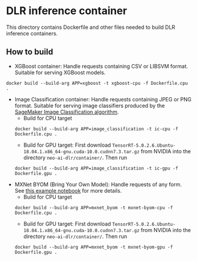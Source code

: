 # DLR inference container

This directory contains Dockerfile and other files needed to build DLR inference containers.

## How to build
* XGBoost container: Handle requests containing CSV or LIBSVM format. Suitable for serving XGBoost models.
```
docker build --build-arg APP=xgboost -t xgboost-cpu -f Dockerfile.cpu .
```
* Image Classification container: Handle requests containing JPEG or PNG format. Suitable for serving image classifiers produced by the [SageMaker Image Classification algorithm](https://docs.aws.amazon.com/sagemaker/latest/dg/image-classification.html).
  - Build for CPU target
  ```
  docker build --build-arg APP=image_classification -t ic-cpu -f Dockerfile.cpu .
  ```
  - Build for GPU target: First download `TensorRT-5.0.2.6.Ubuntu-18.04.1.x86_64-gnu.cuda-10.0.cudnn7.3.tar.gz` from NVIDIA into the directory `neo-ai-dlr/container/`. Then run
  ```
  docker build --build-arg APP=image_classification -t ic-gpu -f Dockerfile.gpu .
  ```
* MXNet BYOM (Bring Your Own Model): Handle requests of any form. See [this example notebook](https://github.com/awslabs/amazon-sagemaker-examples/blob/master/sagemaker-python-sdk/mxnet_mnist/mxnet_mnist_neo.ipynb) for more details.
  - Build for CPU target
  ```
  docker build --build-arg APP=mxnet_byom -t mxnet-byom-cpu -f Dockerfile.cpu .
  ```
  - Build for GPU target: First download `TensorRT-5.0.2.6.Ubuntu-18.04.1.x86_64-gnu.cuda-10.0.cudnn7.3.tar.gz` from NVIDIA into the directory `neo-ai-dlr/container/`. Then run
  ```
  docker build --build-arg APP=mxnet_byom -t mxnet-byom-gpu -f Dockerfile.gpu .
  ```
